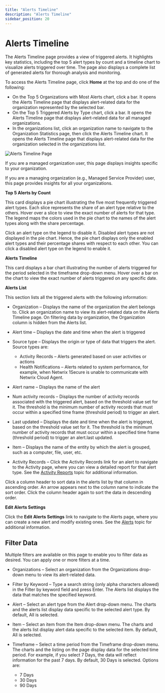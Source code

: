 ```yaml
---
title: "Alerts Timeline"
description: "Alerts Timeline"
sidebar_position: 20
---
```


# Alerts Timeline

The Alerts Timeline page provides a view of triggered alerts. It highlights key statistics,
including the top 5 alert types by count and a timeline chart to visualize alerts triggered over
time. The page also displays a complete list of generated alerts for thorough analysis and
monitoring.

To access the Alerts Timeline page, click **Home** at the top and do one of the following:

- On the Top 5 Organizations with Most Alerts chart, click a bar. It opens the Alerts Timeline page
  that displays alert-related data for the organization represented by the selected bar.
- On the Top 5 Triggered Alerts by Type chart, click a bar. It opens the Alerts Timeline page that
  displays alert-related data for all managed organizations.
- In the organizations list, click an organization name to navigate to the Organization Statistics
  page, then click the Alerts Timeline chart. It opens the Alerts Timeline page that displays
  alert-related data for the organization selected in the organizations list.

![Alerts Timeline Page](/images/1secure/admin/dashboard/alertstimeline.webp)

If you are a managed organization user, this page displays insights specific to your organization.

If you are a managing organization (e.g., Managed Service Provider) user, this page provides insights for all your
organizations.

**Top 5 Alerts by Count**

This card displays a pie chart illustrating the five most frequently triggered alert types. Each
slice represents the share of an alert type relative to the others. Hover over a slice to view the
exact number of alerts for that type.
The legend maps the colors used in the pie chart to the names of the alert types along with the
share percentage.

Click an alert type on the legend to disable it. Disabled alert types are not displayed in the pie
chart. Hence, the pie chart displays only the enabled alert types and their percentage shares with
respect to each other. You can click a disabled alert type on the legend to enable it.

**Alerts Timeline**

This card displays a bar chart illustrating the number of alerts triggered for the period selected
in the timeframe drop-down menu. Hover over a bar on the chart to view the exact number of alerts
triggered on any specific date.

**Alerts List**

This section lists all the triggered alerts with the following information:

- Organization – Displays the name of the organization the alert belongs to. Click an organization
  name to view its alert-related data on the Alerts Timeline page. On filtering data by
  organization, the Organization column is hidden from the Alerts list.
- Alert time – Displays the date and time when the alert is triggered
- Source type – Displays the origin or type of data that triggers the alert. Source types are:

    - Activity Records – Alerts generated based on user activities or actions
    - Health Notifications – Alerts related to system performance, for example, when Netwrix 1Secure
      is unable to communicate with Netwrix Cloud Agent.

- Alert name – Displays the name of the alert
- Num activity records – Displays the number of activity records associated with the triggered
  alert, based on the threshold value set for it. The threshold is the minimum number of activity
  records that must occur within a specified time frame (threshold period) to trigger an alert.
- Last updated – Displays the date and time when the alert is triggered, based on the threshold
  value set for it. The threshold is the minimum number of activity records that must occur within a
  specified time frame (threshold period) to trigger an alert.last updated.
- Item – Displays the name of the entity by which the alert is grouped, such as a computer, file,
  user, etc.
- Activity Records – Click the Activity Records link for an alert to navigate to the Activity page,
  where you can view a detailed report for that alert type. See the
  [Activity Reports](/docs/1secure/admin/searchandreports/activity.md) topic for additional information.

Click a column header to sort data in the alerts list by that column in ascending order. An arrow
appears next to the column name to indicate the sort order. Click the column header again to sort
the data in descending order.

**Edit Alerts Settings**

Click the **Edit Alerts Settings** link to navigate to the Alerts page, where you can create a new
alert and modify existing ones. See the [Alerts](/docs/1secure/admin/alerts/alerts.md) topic for additional
information.

## Filter Data

Multiple filters are available on this page to enable you to filter data as desired. You can apply
one or more filters at a time.

- Organizations – Select an organization from the Organizations drop-down menu to view its
  alert-related data.
- Filter by Keyword – Type a search string (only alpha characters allowed) in the Filter by keyword
  field and press Enter. The Alerts list displays the data that matches the specified keyword.
- Alert – Select an alert type from the Alert drop-down menu. The charts and the alerts list display
  data specific to the selected alert type. By default, All is selected.
- Item – Select an item from the Item drop-down menu. The charts and the alerts list display alert
  data specific to the selected item. By default, All is selected.
- Timeframe – Select a time period from the Timeframe drop-down menu. The charts and the listing on
  the page display data for the selected time period. For example, if you select 7 Days, the data
  will reflect information for the past 7 days. By default, 30 Days is selected. Options are:

    - 7 Days
    - 30 Days
    - 90 Days

